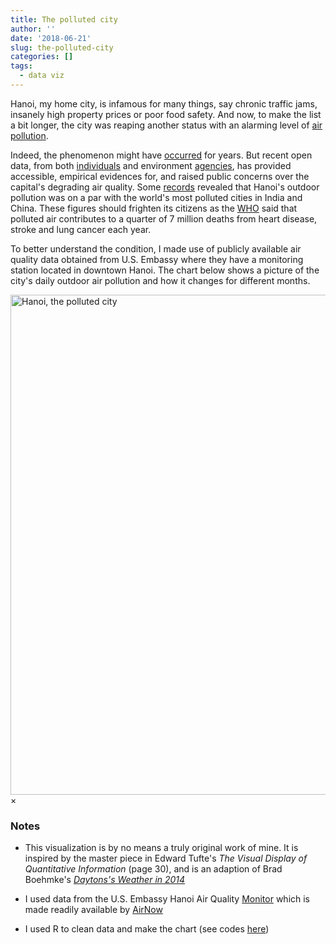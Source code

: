 ```yaml
---
title: The polluted city
author: ''
date: '2018-06-21'
slug: the-polluted-city
categories: []
tags:
  - data viz
---
```



Hanoi, my home city, is infamous for many things, say chronic traffic jams,
insanely high property prices or poor food safety. And now, to make the list a
bit longer, the city was reaping another status with an alarming level of [air
pollution](https://e.vnexpress.net/news/insight/air-pollution-in-hanoi-reaches-alarming-levels-3364977.html).

Indeed, the phenomenon might have
[occurred](http://file.scirp.org/pdf/JEP_2013102913333798.pdf) for years. But
recent open data, from both [individuals](http://www.aqivn.org/vi/) and
environment [agencies](https://vn.usembassy.gov/air-quality-monitor/), has
provided accessible, empirical evidences for, and raised public concerns over
the capital's degrading air quality. Some
[records](https://saigoneer.com/saigon-health/8196-hanoi-s-air-quality-ranked-second-worst-in-the-world-yesterday)
revealed that Hanoi's outdoor pollution was on a par with the world's most
polluted cities in India and China. These figures should frighten its citizens
as the
[WHO](https://www.weforum.org/agenda/2018/05/these-are-the-worlds-most-polluted-cities)
said that polluted air contributes to a quarter of 7 million deaths from heart
disease, stroke and lung cancer each year.

To better understand the condition, I made use of publicly available air quality
data obtained from U.S. Embassy where they have a monitoring station located in
downtown Hanoi. The chart below shows a picture of the city's daily outdoor air
pollution and how it changes for different months.


<style>
#myImg:hover {opacity: 0.7;}
</style>

<img id="myImg" src="/post/img/2018-06-21-the-polluted-city/the-polluted-city.png" alt="Hanoi, the polluted city" width="800">

<!-- The Modal -->
<div id="myModal" class="modal">
  <span class="close">×</span>
  <img class="modal-content" id="img01">
  <div id="caption"></div>
</div>

<script>
// Get the modal
var modal = document.getElementById('myModal');

// Get the image and insert it inside the modal - use its "alt" text as a caption
var img = document.getElementById('myImg');
var modalImg = document.getElementById("img01");
var captionText = document.getElementById("caption");
img.onclick = function(){
    modal.style.display = "block";
    modalImg.src = this.src;
    captionText.innerHTML = this.alt;
}

// Get the <span> element that closes the modal
var span = document.getElementsByClassName("close")[0];

// When the user clicks on <span> (x), close the modal
span.onclick = function() {
    modal.style.display = "none";
}
</script>

<!-- ![air-quality](/post/img/2018-06-21-the-polluted-city/the-polluted-city.png) -->

### Notes

* This visualization is by no means a truly original work of mine. It is
  inspired by the master piece in Edward Tufte's *The Visual Display of
  Quantitative Information* (page 30), and is an adaption of Brad Boehmke's
  *[Daytons's Weather in 2014](http://rpubs.com/bradleyboehmke/weather_graphic)*

* I used data from the U.S. Embassy Hanoi Air Quality
  [Monitor](https://vn.usembassy.gov/air-quality-monitor/) which is made readily
  available by
  [AirNow](https://airnow.gov/index.cfm?action=airnow.global_summary#Vietnam$Hanoi)

* I used R to clean data and make the chart (see codes
  [here](https://github.com/chuvanan/data_projects/tree/master/datatalk-meetup/meetup-02))

